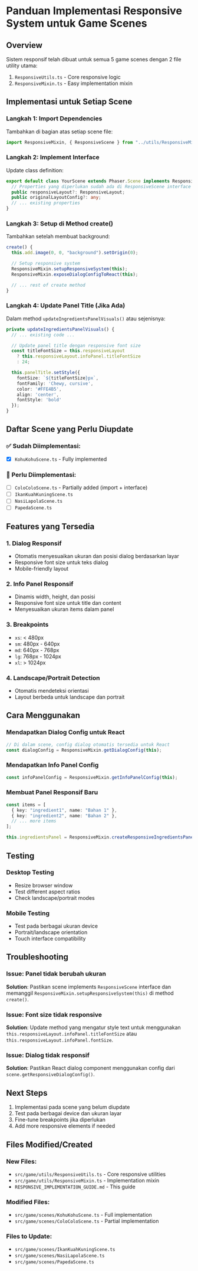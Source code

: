 # Panduan Implementasi Responsive System untuk Game Scenes

## Overview
Sistem responsif telah dibuat untuk semua 5 game scenes dengan 2 file utility utama:
1. `ResponsiveUtils.ts` - Core responsive logic
2. `ResponsiveMixin.ts` - Easy implementation mixin

## Implementasi untuk Setiap Scene

### Langkah 1: Import Dependencies
Tambahkan di bagian atas setiap scene file:

```typescript
import ResponsiveMixin, { ResponsiveScene } from "../utils/ResponsiveMixin";
```

### Langkah 2: Implement Interface
Update class definition:

```typescript
export default class YourScene extends Phaser.Scene implements ResponsiveScene {
  // Properties yang diperlukan sudah ada di ResponsiveScene interface
  public responsiveLayout?: ResponsiveLayout;
  public originalLayoutConfig?: any;
  // ... existing properties
}
```

### Langkah 3: Setup di Method create()
Tambahkan setelah membuat background:

```typescript
create() {
  this.add.image(0, 0, "background").setOrigin(0);

  // Setup responsive system
  ResponsiveMixin.setupResponsiveSystem(this);
  ResponsiveMixin.exposeDialogConfigToReact(this);

  // ... rest of create method
}
```

### Langkah 4: Update Panel Title (Jika Ada)
Dalam method `updateIngredientsPanelVisuals()` atau sejenisnya:

```typescript
private updateIngredientsPanelVisuals() {
  // ... existing code ...

  // Update panel title dengan responsive font size
  const titleFontSize = this.responsiveLayout
    ? this.responsiveLayout.infoPanel.titleFontSize
    : 24;

  this.panelTitle.setStyle({
    fontSize: `${titleFontSize}px`,
    fontFamily: 'Chewy, cursive',
    color: '#FFE4B5',
    align: 'center',
    fontStyle: 'bold'
  });
}
```

## Daftar Scene yang Perlu Diupdate

### ✅ Sudah Diimplementasi:
- [x] `KohuKohuScene.ts` - Fully implemented

### 🔄 Perlu Diimplementasi:
- [ ] `ColoColoScene.ts` - Partially added (import + interface)
- [ ] `IkanKuahKuningScene.ts`
- [ ] `NasiLapolaScene.ts`
- [ ] `PapedaScene.ts`

## Features yang Tersedia

### 1. Dialog Responsif
- Otomatis menyesuaikan ukuran dan posisi dialog berdasarkan layar
- Responsive font size untuk teks dialog
- Mobile-friendly layout

### 2. Info Panel Responsif
- Dinamis width, height, dan posisi
- Responsive font size untuk title dan content
- Menyesuaikan ukuran items dalam panel

### 3. Breakpoints
- `xs`: < 480px
- `sm`: 480px - 640px
- `md`: 640px - 768px
- `lg`: 768px - 1024px
- `xl`: > 1024px

### 4. Landscape/Portrait Detection
- Otomatis mendeteksi orientasi
- Layout berbeda untuk landscape dan portrait

## Cara Menggunakan

### Mendapatkan Dialog Config untuk React
```typescript
// Di dalam scene, config dialog otomatis tersedia untuk React
const dialogConfig = ResponsiveMixin.getDialogConfig(this);
```

### Mendapatkan Info Panel Config
```typescript
const infoPanelConfig = ResponsiveMixin.getInfoPanelConfig(this);
```

### Membuat Panel Responsif Baru
```typescript
const items = [
  { key: "ingredient1", name: "Bahan 1" },
  { key: "ingredient2", name: "Bahan 2" },
  // ... more items
];

this.ingredientsPanel = ResponsiveMixin.createResponsiveIngredientsPanel(this, items);
```

## Testing

### Desktop Testing
- Resize browser window
- Test different aspect ratios
- Check landscape/portrait modes

### Mobile Testing
- Test pada berbagai ukuran device
- Portrait/landscape orientation
- Touch interface compatibility

## Troubleshooting

### Issue: Panel tidak berubah ukuran
**Solution**: Pastikan scene implements `ResponsiveScene` interface dan memanggil `ResponsiveMixin.setupResponsiveSystem(this)` di method `create()`.

### Issue: Font size tidak responsive
**Solution**: Update method yang mengatur style text untuk menggunakan `this.responsiveLayout.infoPanel.titleFontSize` atau `this.responsiveLayout.infoPanel.fontSize`.

### Issue: Dialog tidak responsif
**Solution**: Pastikan React dialog component menggunakan config dari `scene.getResponsiveDialogConfig()`.

## Next Steps

1. Implementasi pada scene yang belum diupdate
2. Test pada berbagai device dan ukuran layar
3. Fine-tune breakpoints jika diperlukan
4. Add more responsive elements if needed

## Files Modified/Created

### New Files:
- `src/game/utils/ResponsiveUtils.ts` - Core responsive utilities
- `src/game/utils/ResponsiveMixin.ts` - Implementation mixin
- `RESPONSIVE_IMPLEMENTATION_GUIDE.md` - This guide

### Modified Files:
- `src/game/scenes/KohuKohuScene.ts` - Full implementation
- `src/game/scenes/ColoColoScene.ts` - Partial implementation

### Files to Update:
- `src/game/scenes/IkanKuahKuningScene.ts`
- `src/game/scenes/NasiLapolaScene.ts`
- `src/game/scenes/PapedaScene.ts`